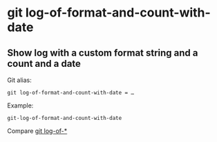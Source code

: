 # git log-of-format-and-count-with-date

## Show log with a custom format string and a count and a date

Git alias:

```git
git log-of-format-and-count-with-date = …
```

Example:

```shell
git-log-of-format-and-count-with-date
```

Compare [git log-of-*](../git-log-of)
